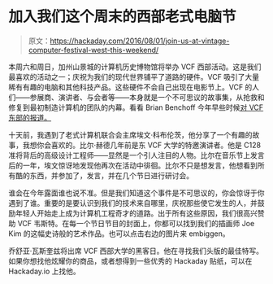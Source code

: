 # 加入我们这个周末的西部老式电脑节

> 原文：<https://hackaday.com/2016/08/01/join-us-at-vintage-computer-festival-west-this-weekend/>

本周六和周日，加州山景城的计算机历史博物馆将举办 VCF 西部活动。这是我们最喜欢的活动之一；庆祝为我们的现代世界铺平了道路的硬件。VCF 吸引了大量稀有有趣的电脑和其他科技产品。这些硬件不会自己出现在电影节上。VCF 的人们——参展商、演讲者、与会者等——本身就是一个不可思议的故事集，从抢救和修复到最初制造计算机的团队的内幕。看看 Brian Benchoff 今年早些时候[对 VCF 东部的报道。](https://hackaday.com/tag/vcf-east/)

十天前，我遇到了老式计算机联合会主席埃文·科布伦茨，他分享了一个有趣的故事，我想你会喜欢的。比尔·赫德几年前是东 VCF 大学的特邀演讲者。他是 C128 准将背后的高级设计工程师——显然是一个引人注目的人物。比尔在音乐节上发言后的一年，埃文惊讶地发现他再次在活动中徘徊。比尔不只是想发言，他想看到所有酷的东西，并参加了，发言，并在几个节日进行研讨会。

谁会在今年露面谁也说不准。但是我们知道这个事件是不可思议的，你会惊讶于你遇到了谁。重要的是要认识到我们的技术来自哪里，庆祝那些使它发生的人，并鼓励年轻人开始走上成为计算机工程奇才的道路。出于所有这些原因，我们很高兴赞助 VCF 韦斯特。在每一个节日节目的封面上，你都可以找到我们的插画师 Joe Kim 的这幅史诗般的艺术作品。也可以点击右边的图片来 embiggen。

乔舒亚·瓦斯奎兹将出席 VCF 西部大学的黑客日。他在寻找我们头版的最佳特写。如果你想找他炫耀你的商品，或者想得到一些优秀的 Hackaday 贴纸，可以在 Hackaday.io 上找他。